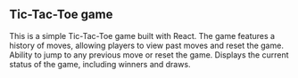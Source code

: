 ## Tic-Tac-Toe game

This is a simple Tic-Tac-Toe game built with React.
The game features a history of moves, allowing players to view past moves and reset the game.
Ability to jump to any previous move or reset the game.
Displays the current status of the game, including winners and draws.